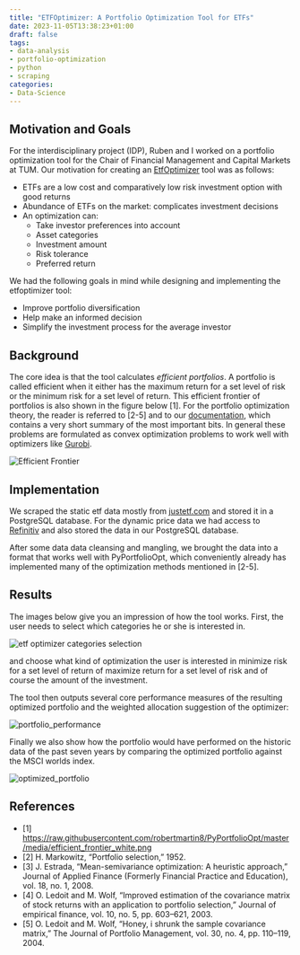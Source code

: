 ```yaml
---
title: "ETFOptimizer: A Portfolio Optimization Tool for ETFs"
date: 2023-11-05T13:38:23+01:00
draft: false
tags: 
- data-analysis
- portfolio-optimization
- python
- scraping
categories:
- Data-Science
---
```


## Motivation and Goals

For the interdisciplinary project (IDP), Ruben and I worked on a portfolio optimization tool for the Chair of Financial Management and Capital Markets at TUM. 
Our motivation for creating an [EtfOptimizer](https://github.com/armbruer/etfoptimizer) tool was as follows:

- ETFs are a low cost and comparatively low risk investment option with good returns
- Abundance of ETFs on the market: complicates investment decisions
- An optimization can:
    - Take investor preferences into account
    - Asset categories
    - Investment amount
    - Risk tolerance
    - Preferred return

We had the following goals in mind while designing and implementing the etfoptimizer tool:

- Improve portfolio diversification
- Help make an informed decision
- Simplify the investment process for the average investor 

## Background

The core idea is that the tool calculates *efficient portfolios*. A portfolio is called efficient when it either has the maximum return for a set level of risk or the minimum risk for a set level of return. This efficient frontier of portfolios is also shown in the figure below [1]. 
For the portfolio optimization theory, the reader is referred to [2-5] and to our [documentation](https://github.com/armbruer/etfoptimizer/blob/main/docs/report.pdf), which contains a very short summary of the most important bits. In general these problems are formulated as convex optimization problems to work well with optimizers like [Gurobi](https://www.gurobi.com/).

![Efficient Frontier](/images/etfoptimizer/efficient_frontier_white.png)

## Implementation

We scraped the static etf data mostly from [justetf.com](https://www.justetf.com) and stored it in a PostgreSQL database. For the dynamic price data we had access to [Refinitiv](https://www.refinitiv.com/en) and also stored the data in our PostgreSQL database.

After some data data cleansing and mangling, we brought the data into a format that works well with PyPortfolioOpt, which conveniently already has implemented many of the optimization methods mentioned in [2-5].

## Results

The images below give you an impression of how the tool works. First, the user needs to select which categories he or she is interested in.

![etf optimizer categories selection](/images/etfoptimizer/categories.png)

and choose what kind of optimization the user is interested in minimize risk for a set level of return of maximize return for a set level of risk and of course the amount of the investment.

The tool then outputs several core performance measures of the resulting optimized portfolio and the weighted allocation suggestion of the optimizer:

![portfolio_performance](/images/etfoptimizer/results.png)

Finally we also show how the portfolio would have performed on the historic data of the past seven years by comparing the optimized portfolio against the MSCI worlds index.

![optimized_portfolio](/images/etfoptimizer/evaluation.png)

## References

- [1] https://raw.githubusercontent.com/robertmartin8/PyPortfolioOpt/master/media/efficient_frontier_white.png
- [2] H. Markowitz, “Portfolio selection,” 1952.
- [3] J. Estrada, “Mean-semivariance optimization: A heuristic approach,” Journal of
Applied Finance (Formerly Financial Practice and Education), vol. 18, no. 1, 2008.
- [4] O. Ledoit and M. Wolf, “Improved estimation of the covariance matrix of stock
returns with an application to portfolio selection,” Journal of empirical finance,
vol. 10, no. 5, pp. 603–621, 2003.
- [5] O. Ledoit and M. Wolf, “Honey, i shrunk the sample covariance matrix,” The
Journal of Portfolio Management, vol. 30, no. 4, pp. 110–119, 2004.
